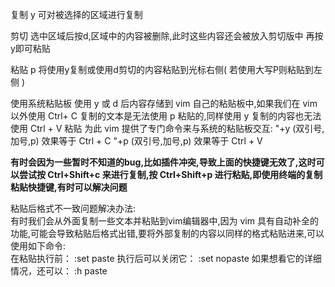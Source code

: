 复制
y 可对被选择的区域进行复制

剪切
选中区域后按d,区域中的内容被删除,此时这些内容还会被放入剪切版中
再按y即可粘贴

粘贴
p 将使用y复制或使用d剪切的内容粘贴到光标右侧( 若使用大写P则粘贴到左侧 )

使用系统粘贴板
使用 y 或 d 后内容存储到 vim 自己的粘贴板中,如果我们在 vim 以外使用 Ctrl+ C 复制的文本是无法使用 p 粘贴的,同样使用 y 复制的内容也无法使用 Ctrl + V 粘贴
为此 vim 提供了专门命令来与系统的粘贴板交互:
"+y (双引号,加号,p) 效果等于 Ctrl + C
"+p (双引号,加号,p) 效果等于 Ctrl + V

**有时会因为一些暂时不知道的bug,比如插件冲突,导致上面的快捷键无效了,这时可以尝试按 Ctrl+Shift+c 来进行复制,按 Ctrl+Shift+p 进行粘贴,即使用终端的复制粘贴快捷键,有时可以解决问题**

粘贴后格式不一致问题解决办法:  
有时我们会从外面复制一些文本并粘贴到vim编辑器中,因为 vim 具有自动补全的功能,可能会导致粘贴后格式出错,要将外部复制的内容以同样的格式粘贴进来,可以使用如下命令:  
在粘贴执行前： 
:set paste 
执行后可以关闭它： 
:set nopaste 
如果想看它的详细情况，还可以： 
:h paste
